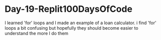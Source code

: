 # Day-19-Replit100DaysOfCode
I learned 'for' loops and I made an example of a loan calculator. i find 'for' loops a bit confusing but hopefully they should become easier to understand the more I do them 
